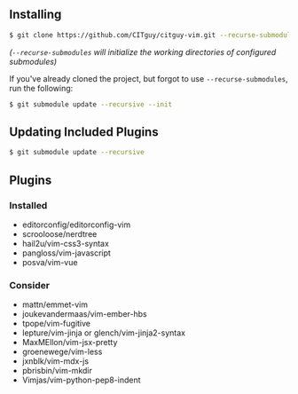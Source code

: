 ## Installing

```sh
$ git clone https://github.com/CITguy/citguy-vim.git --recurse-submodules
```
_(`--recurse-submodules` will initialize the working directories of configured submodules)_

If you've already cloned the project, but forgot to use `--recurse-submodules`, run the following:

```sh
$ git submodule update --recursive --init
```

## Updating Included Plugins
```sh
$ git submodule update --recursive
```



## Plugins

### Installed
* editorconfig/editorconfig-vim
* scrooloose/nerdtree
* hail2u/vim-css3-syntax
* pangloss/vim-javascript
* posva/vim-vue

### Consider
* mattn/emmet-vim
* joukevandermaas/vim-ember-hbs
* tpope/vim-fugitive
* lepture/vim-jinja or glench/vim-jinja2-syntax
* MaxMEllon/vim-jsx-pretty
* groenewege/vim-less
* jxnblk/vim-mdx-js
* pbrisbin/vim-mkdir
* Vimjas/vim-python-pep8-indent
